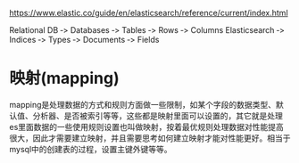 https://www.elastic.co/guide/en/elasticsearch/reference/current/index.html

Relational DB ‐> Databases ‐> Tables ‐> Rows ‐> Columns
Elasticsearch ‐> Indices ‐> Types ‐> Documents ‐> Fields



# 映射(mapping)

mapping是处理数据的方式和规则方面做一些限制，如某个字段的数据类型、默认值、分析器、是否被索引等等，这些都是映射里面可以设置的，其它就是处理es里面数据的一些使用规则设置也叫做映射，按着最优规则处理数据对性能提高很大，因此才需要建立映射，并且需要思考如何建立映射才能对性能更好。相当于mysql中的创建表的过程，设置主键外键等等。



